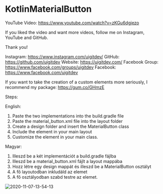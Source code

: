 # KotlinMaterialButton

YouTube Video:
https://www.youtube.com/watch?v=zKGu6dgjezo

If you liked the video and want more videos, follow me on Instagram, YouTube and GitHub.

Thank you!

Instagram: https://www.instagram.com/uigitdev/
GitHub: https://github.com/uigitdev
Website: https://uigitdev.com/
Facebook Group: https://www.facebook.com/groups/uigitdev
Facebook: https://www.facebook.com/uigitdev

If you want to take the creation of a custom elements more seriously, I recommend my package:
https://gum.co/GHmzE

Steps:

English:
1. Paste the two implementations into the build.gradle file
2. Paste the material_button.xml file into the layout folder
3. Create a design folder and insert the MaterialButton class
4. Include the element in your main layout
5. Customize the element in your main class.

Magyar:
1. Illeszd be a két implementációt a build.gradle fájlba
2. Illeszd be a material_button.xml fájlt a layout mappába
3. Hozz létre egy design mappát és illeszd be a MaterialButton osztályt
4. A fő layoutodban inkludáld az elemet
5. A fő osztályodban szabd testre az elemet.

![2020-11-07-13-54-13](https://user-images.githubusercontent.com/46577836/98443258-8504b580-210a-11eb-824b-3d0d1ab0115d.png)


